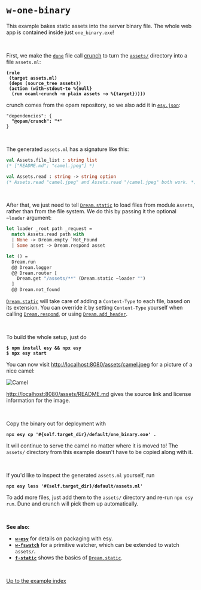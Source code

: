 # `w-one-binary`

This example bakes static assets into the server binary file. The whole web app
is contained inside just `one_binary.exe`!

<br>

First, we make the
[`dune`](https://github.com/aantron/dream/blob/master/example/w-one-binary/dune)
file call [crunch](https://github.com/mirage/ocaml-crunch) to turn the
[`assets/`](https://github.com/aantron/dream/tree/master/example/w-one-binary/assets)
directory into a file `assets.ml`:

<pre><code><b>(rule
 (target assets.ml)
 (deps (source_tree assets))
 (action (with-stdout-to %{null}
  (run ocaml-crunch -m plain assets -o %{target}))))
</b></code></pre>

crunch comes from the opam repository, so we also add it in
[`esy.json`](https://github.com/aantron/dream/blob/master/example/w-one-binary/esy.json):

<pre><code>"dependencies": {
  <b>"@opam/crunch": "*"</b>
}
</code></pre>

<br>

The generated `assets.ml` has a signature like this:

```ocaml
val Assets.file_list : string list
(* ["README.md"; "camel.jpeg"] *)

val Assets.read : string -> string option
(* Assets.read "camel.jpeg" and Assets.read "/camel.jpeg" both work. *)
```

<br>

After that, we just need to tell
[`Dream.static`](https://aantron.github.io/dream/#val-static) to load files from
module `Assets`, rather than from the file system. We do this by passing it the
optional `~loader` argument:

```ocaml
let loader _root path _request =
  match Assets.read path with
  | None -> Dream.empty `Not_Found
  | Some asset -> Dream.respond asset

let () =
  Dream.run
  @@ Dream.logger
  @@ Dream.router [
    Dream.get "/assets/**" (Dream.static ~loader "")
  ]
  @@ Dream.not_found
```

[`Dream.static`](https://aantron.github.io/dream/#val-static) will take care of
adding a `Content-Type` to each file, based on its extension. You can override
it by setting `Content-Type` yourself when calling
[`Dream.respond`](https://aantron.github.io/dream/#val-respond), or using
[`Dream.add_header`](https://aantron.github.io/dream/#headers).

<br>

To build the whole setup, just do

<pre><code><b>$ npm install esy && npx esy</b>
<b>$ npx esy start</b></code></pre>

You can now visit
[http://localhost:8080/assets/camel.jpeg](http://localhost:8080/assets/camel.jpeg)
for a picture of a nice camel:

![Camel](https://raw.githubusercontent.com/aantron/dream/master/example/w-one-binary/assets/camel.jpeg)

[http://localhost:8080/assets/README.md](http://localhost:8080/assets/README.md)
gives the source link and license information for the image.

<br>

Copy the binary out for deployment with

<pre><code><b>npx esy cp '#{self.target_dir}/default/one_binary.exe' .
</b></code></pre>

It will continue to serve the camel no matter where it is moved to! The
`assets/` directory from this example doesn't have to be copied along with it.

<br>

If you'd like to inspect the generated `assets.ml` yourself, run

<pre><code><b>npx esy less '#{self.target_dir}/default/assets.ml'
</b></code></pre>

To add more files, just add them to the `assets/` directory and re-run
`npx esy run`. Dune and crunch will pick them up automatically.

<br>

**See also:**

- [**`w-esy`**](../w-esy#files) for details on packaging with esy.
- [**`w-fswatch`**](../w-fswatch#files) for a primitive watcher, which can be
  extended to watch `assets/`.
- [**`f-static`**](../f-static#files) shows the basics of
  [`Dream.static`](https://aantron.github.io/dream/#val-static).

<br>

[Up to the example index](../#examples)
